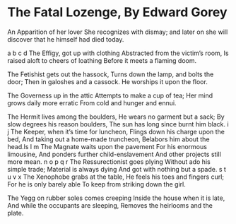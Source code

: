 # The Fatal Lozenge, By Edward Gorey

An Apparition of her lover She recognizes with dismay;
and later on she will discover that he himself had died today.


a
b
c
d
The Effigy, got up with clothing
Abstracted from the victim’s room,
Is raised aloft to cheers of loathing
Before it meets a flaming doom.

The Fetishist gets out the hassock,
Turns down the lamp, and bolts the door;
Then in galoshes and a cassock.
He worships it upon the floor.

The Governess up in the attic
Attempts to make a cup of tea;
Her mind grows daily more erratic
From cold and hunger and ennui.

The Hermit lives among the boulders,
He wears no garment but a sack;
By slow degrees his reason boulders,
The sun has long since burnt him black.
i
j
The Keeper, when it’s time for luncheon,
Flings down his charge upon the bed,
And taking out a home-made truncheon,
Belabors him about the head.ls
l
m
The Magnate waits upon the pavement
For his enormous limousine,
And ponders further child-enslavement
And other projects still more mean.
n
o
p
q
r
The Ressurectionist goes plying
Without ado his simple trade;
Material is always dying
And got with nothing but a spade.
s
t
u
v
x
The Xenophobe grabs at the table,
He feels his toes and fingers curl;
For he is only barely able
To keep from striking down the girl.

The Yegg on rubber soles comes creeping
Inside the house when it is late,
And while the occupants are sleeping,
Removes the heirlooms and the plate.


